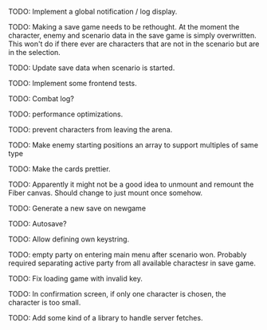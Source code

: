 TODO: Implement a global notification / log display.

TODO: Making a save game needs to be rethought.
At the moment the character, enemy and scenario data in the save game
is simply overwritten. This won't do if there ever are characters
that are not in the scenario but are in the selection.

TODO: Update save data when scenario is started.

TODO: Implement some frontend tests.

TODO: Combat log?

TODO: performance optimizations.

TODO: prevent characters from leaving the arena.

TODO: Make enemy starting positions an array to support multiples of same type

TODO: Make the cards prettier.

TODO: Apparently it might not be a good idea to unmount and remount
the Fiber canvas. Should change to just mount once somehow.

TODO: Generate a new save on newgame

TODO: Autosave?

TODO: Allow defining own keystring.

TODO: empty party on entering main menu after scenario won.
Probably required separating active party from all available charactesr
in save game.

TODO: Fix loading game with invalid key.

TODO: In confirmation screen, if only one character is chosen, the
character is too small.

TODO: Add some kind of a library to handle server fetches.
